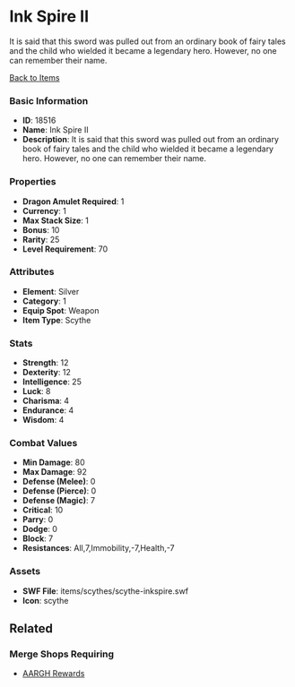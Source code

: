 # Ink Spire II

It is said that this sword was pulled out from an ordinary book of fairy tales and the child who wielded it became a legendary hero. However, no one can remember their name.

[Back to Items](../items.md)

### Basic Information

- **ID**: 18516
- **Name**: Ink Spire II
- **Description**: It is said that this sword was pulled out from an ordinary book of fairy tales and the child who wielded it became a legendary hero. However, no one can remember their name.

### Properties

- **Dragon Amulet Required**: 1
- **Currency**: 1
- **Max Stack Size**: 1
- **Bonus**: 10
- **Rarity**: 25
- **Level Requirement**: 70

### Attributes

- **Element**: Silver
- **Category**: 1
- **Equip Spot**: Weapon
- **Item Type**: Scythe

### Stats

- **Strength**: 12
- **Dexterity**: 12
- **Intelligence**: 25
- **Luck**: 8
- **Charisma**: 4
- **Endurance**: 4
- **Wisdom**: 4

### Combat Values

- **Min Damage**: 80
- **Max Damage**: 92
- **Defense (Melee)**: 0
- **Defense (Pierce)**: 0
- **Defense (Magic)**: 7
- **Critical**: 10
- **Parry**: 0
- **Dodge**: 0
- **Block**: 7
- **Resistances**: All,7,Immobility,-7,Health,-7

### Assets

- **SWF File**: items/scythes/scythe-inkspire.swf
- **Icon**: scythe

## Related

### Merge Shops Requiring

- [AARGH Rewards](../merge-shops/298-aargh-rewards.md)

